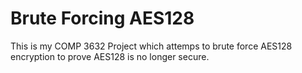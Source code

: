 # Brute Forcing AES128

This is my COMP 3632 Project which attemps to brute force AES128 encryption to prove AES128 is no longer secure.
